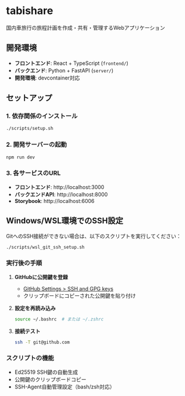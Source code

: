 # tabishare

国内車旅行の旅程計画を作成・共有・管理するWebアプリケーション

## 開発環境

- **フロントエンド**: React + TypeScript (`frontend/`)
- **バックエンド**: Python + FastAPI (`server/`)
- **開発環境**: devcontainer対応

## セットアップ

### 1. 依存関係のインストール

```bash
./scripts/setup.sh
```

### 2. 開発サーバーの起動

```bash
npm run dev
```

### 3. 各サービスのURL

- **フロントエンド**: http://localhost:3000
- **バックエンドAPI**: http://localhost:8000
- **Storybook**: http://localhost:6006

## Windows/WSL環境でのSSH設定

GitへのSSH接続ができない場合は、以下のスクリプトを実行してください：

```bash
./scripts/wsl_git_ssh_setup.sh
```

### 実行後の手順

1. **GitHubに公開鍵を登録**
   - [GitHub Settings > SSH and GPG keys](https://github.com/settings/keys)
   - クリップボードにコピーされた公開鍵を貼り付け

2. **設定を再読み込み**

   ```bash
   source ~/.bashrc  # または ~/.zshrc
   ```

3. **接続テスト**

   ```bash
   ssh -T git@github.com
   ```

### スクリプトの機能

- Ed25519 SSH鍵の自動生成
- 公開鍵のクリップボードコピー
- SSH-Agent自動管理設定（bash/zsh対応）
